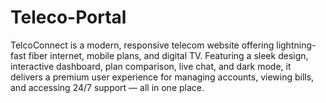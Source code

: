 # Teleco-Portal
TelcoConnect is a modern, responsive telecom website offering lightning-fast fiber internet, mobile plans, and digital TV. Featuring a sleek design, interactive dashboard, plan comparison, live chat, and dark mode, it delivers a premium user experience for managing accounts, viewing bills, and accessing 24/7 support — all in one place.
